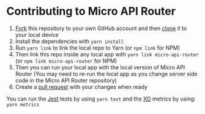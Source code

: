 # Contributing to Micro API Router

1. [Fork](https://help.github.com/articles/fork-a-repo/) this repository to your own GitHub account and then [clone](https://help.github.com/articles/cloning-a-repository/) it to your local device
2. Install the dependencies with `yarn install`
3. Run `yarn link` to link the local repo to Yarn (or `npm link` for NPM)
4. Then link this repo inside any local app with `yarn link micro-api-router` (or `npm link micro-api-router` for NPM)
5. Then you can run your local app with the local version of Micro API Router (You may need to re-run the local app as you change server side code in the Micro API Router repository)
6. Create a [pull request](https://help.github.com/articles/about-pull-requests/) with your changes when ready

You can run the [Jest](https://github.com/facebook/jest) tests by using `yarn test` and the [XO](https://github.com/sindresorhus/xo) metrics by using: `yarn metrics`

